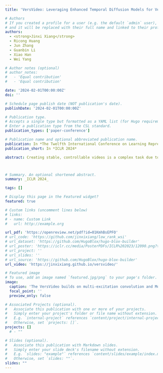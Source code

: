 ```yaml
---
title: 'VersVideo: Leveraging Enhanced Temporal Diffusion Models for Versatile Video Generation'

# Authors
# If you created a profile for a user (e.g. the default `admin` user), write the username (folder name) here
# and it will be replaced with their full name and linked to their profile.
authors:
  - <strong>Jinxi Xiang</strong>
  - Ricong Huang
  - Jun Zhang
  - Guanbin Li
  - Xiao Han
  - Wei Yang

# Author notes (optional)
# author_notes:
#   - 'Equal contribution'
#   - 'Equal contribution'

date: '2024-02-01T00:00:00Z'
doi: ''

# Schedule page publish date (NOT publication's date).
publishDate: '2024-02-01T00:00:00Z'

# Publication type.
# Accepts a single type but formatted as a YAML list (for Hugo requirements).
# Enter a publication type from the CSL standard.
publication_types: ['paper-conference']

# Publication name and optional abbreviated publication name.
publication: In *The Twelfth International Conference on Learning Representations*
publication_short: In *ICLR 2024*

abstract: Creating stable, controllable videos is a complex task due to the need for significant variation in temporal dynamics and cross-frame temporal consistency. To address this, we enhance the spatial-temporal capability and introduce a versatile video generation model, VersVideo, which leverages textual, visual, and stylistic conditions. Current video diffusion models typically extend image diffusion architectures by supplementing 2D operations (such as convolutions and attentions) with temporal operations. While this approach is efficient, it often restricts spatial-temporal performance due to the oversimplification of standard 3D operations. To counter this, we incorporate two key elements (1) multi-excitation paths for spatial-temporal convolutions with dimension pooling across different axes, and (2) multi-expert spatial-temporal attention blocks. These enhancements boost the model's spatial-temporal performance without significantly escalating training and inference costs. We also tackle the issue of information loss that arises when a variational autoencoder is used to transform pixel space into latent features and then back into pixel frames. To mitigate this, we incorporate temporal modules into the decoder to maintain inter-frame consistency. Lastly, by utilizing the innovative denoising UNet and decoder, we develop a unified ControlNet model suitable for various conditions, including image, Canny, HED, depth, and style. 



# Summary. An optional shortened abstract.
summary: _ICLR 2024_

tags: []

# Display this page in the Featured widget?
featured: true

# Custom links (uncomment lines below)
# links:
# - name: Custom Link
#   url: http://example.org

url_pdf: 'https://openreview.net/pdf?id=01KmhBsEPFO'
# url_code: 'https://github.com/jinxixiang/low_rank_wsi'
# url_dataset: 'https://github.com/HugoBlox/hugo-blox-builder'
# url_poster: 'https://iclr.cc/media/PosterPDFs/ICLR%202023/12090.png?t=1681055960.1862047'
# url_project: ''
# url_slides: ''
# url_source: 'https://github.com/HugoBlox/hugo-blox-builder'
url_video: 'https://jinxixiang.github.io/versvideo/'

# Featured image
# To use, add an image named `featured.jpg/png` to your page's folder.
image:
  caption: 'The VersVideo builds on multi-excitation convolution and MoEs spatial-temporal attention blocks.'
  focal_point: ''
  preview_only: false

# Associated Projects (optional).
#   Associate this publication with one or more of your projects.
#   Simply enter your project's folder or file name without extension.
#   E.g. `internal-project` references `content/project/internal-project/index.md`.
#   Otherwise, set `projects: []`.
projects: [] 
  # - ""

# Slides (optional).
#   Associate this publication with Markdown slides.
#   Simply enter your slide deck's filename without extension.
#   E.g. `slides: "example"` references `content/slides/example/index.md`.
#   Otherwise, set `slides: ""`.
slides: ""
---
```


<!-- {{% callout note %}}
Click the _Cite_ button above to demo the feature to enable visitors to import publication metadata into their reference management software.
{{% /callout %}}

{{% callout note %}}
Create your slides in Markdown - click the _Slides_ button to check out the example.
{{% /callout %}}

Add the publication's **full text** or **supplementary notes** here. You can use rich formatting such as including [code, math, and images](https://docs.hugoblox.com/content/writing-markdown-latex/). -->
